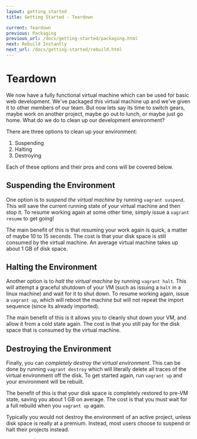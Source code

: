 ```yaml
---
layout: getting_started
title: Getting Started - Teardown

current: Teardown
previous: Packaging
previous_url: /docs/getting-started/packaging.html
next: Rebuild Instantly
next_url: /docs/getting-started/rebuild.html
---
```

# Teardown

We now have a fully functional virtual machine which can be used
for basic web development. We've packaged this virtual machine up
and we've given it to other members of our team. But now lets say its time to
switch gears, maybe work on another project, maybe go out to lunch,
or maybe just go home. What do we do to clean up our development
environment?

There are three options to clean up your environment:

1. Suspending
1. Halting
1. Destroying

Each of these options and their pros and cons will be covered below.

## Suspending the Environment

One option is to _suspend the virtual machine_ by running `vagrant suspend`.
This will save the current running state of your virtual machine and then
stop it. To resume working again at some other time, simply issue a `vagrant resume`
to get going!

The main benefit of this is that resuming your work again is quick, a matter
of maybe 10 to 15 seconds. The cost is that your disk space is still consumed
by the virtual machine. An average virtual machine takes up about 1 GB of disk
space.

## Halting the Environment

Another option is to _halt the virtual machine_ by running `vagrant halt`.
This will attempt a graceful shutdown of your VM (such as issuing a `halt`
in a linux machine) and wait for it to shut down. To resume working again,
issue a `vagrant up`, which will reboot the machine but will not repeat
the import sequence (since its already imported).

The main benefit of this is it allows you to cleanly shut down your VM,
and allow it from a cold state again. The cost is that you still pay
for the disk space that is consumed by the virtual machine.

## Destroying the Environment

Finally, you can _completely destroy the virtual environment_. This can be
done by running `vagrant destroy` which will literally delete all traces of the
virtual environment off the disk. To get started again, run `vagrant up` and
your environment will be rebuilt.

The benefit of this is that your disk space is completely restored to
pre-VM state, saving you about 1 GB on average. The cost is that you must
wait for a full rebuild when you `vagrant up` again.

Typically you would not destroy the environment of an active project, unless
disk space is really at a premium. Instead, most users choose to suspend or
halt their projects instead.
